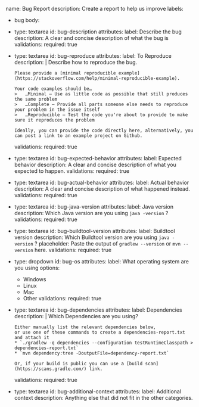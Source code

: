 name: Bug Report
description: Create a report to help us improve
labels:
- bug
  body:
- type: textarea
  id: bug-description
  attributes:
  label: Describe the bug
  description: A clear and concise description of what the bug is
  validations:
  required: true

- type: textarea
  id: bug-reproduce
  attributes:
  label: To Reproduce
  description: |
  Describe how to reproduce the bug.

      Please provide a [minimal reproducible example](https://stackoverflow.com/help/minimal-reproducible-example).

      Your code examples should be…
      >   …Minimal – Use as little code as possible that still produces the same problem
      >   …Complete – Provide all parts someone else needs to reproduce your problem in the issue itself
      >   …Reproducible – Test the code you're about to provide to make sure it reproduces the problem

      Ideally, you can provide the code directly here, alternatively, you can post a link to an example project on Github.
  validations:
  required: true

- type: textarea
  id: bug-expected-behavior
  attributes:
  label: Expected behavior
  description: A clear and concise description of what you expected to happen.
  validations:
  required: true

- type: textarea
  id: bug-actual-behavior
  attributes:
  label: Actual behavior
  description: A clear and concise description of what happened instead.
  validations:
  required: true

- type: textarea
  id: bug-java-version
  attributes:
  label: Java version
  description: Which Java version are you using `java -version` ?
  validations:
  required: true

- type: textarea
  id: bug-buildtool-version
  attributes:
  label: Buildtool version
  description: Which Buildtool version are you using `java -version` ?
  placeholder: Paste the output of `gradlew --version` or  `mvn --version` here.
  validations:
  required: true

- type: dropdown
  id: bug-os
  attributes:
  label: What operating system are you using
  options:
  - Windows
  - Linux
  - Mac
  - Other
  validations:
  required: true

- type: textarea
  id: bug-dependencies
  attributes:
  label: Dependencies
  description: |
  Which Dependencies are you using?

      Either manually list the relevant dependencies below,
      or use one of these commands to create a dependencies-report.txt and attach it
      * `./gradlew -q dependencies --configuration testRuntimeClasspath > dependencies-report.txt`
      * `mvn dependency:tree -DoutputFile=dependency-report.txt`

      Or, if your build is public you can use a [build scan](https://scans.gradle.com/) link.
  validations:
  required: true

- type: textarea
  id: bug-additional-context
  attributes:
  label: Additional context
  description: Anything else that did not fit in the other categories.